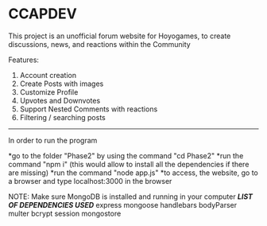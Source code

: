 # CCAPDEV
This project is an unofficial forum website for Hoyogames, to create discussions, news, and reactions within the Community

Features:
1. Account creation
2. Create Posts with images
3. Customize Profile
4. Upvotes and Downvotes
5. Support Nested Comments with reactions
6. Filtering / searching posts


-------------------------------------------------------------------------------------------------
In order to run the program


*go to the folder "Phase2" by using the command "cd Phase2"
*run the command "npm i" (this would allow to install all the dependencies if there are missing)
*run the command "node app.js"
*to access, the website, go to a browser and type localhost:3000 in the browser

NOTE: Make sure MongoDB is installed and running in your computer
***LIST OF DEPENDENCIES USED***
express
mongoose
handlebars
bodyParser
multer
bcrypt
session
mongostore





